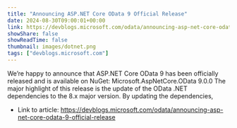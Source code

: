 ```yaml
---
title: "Announcing ASP.NET Core OData 9 Official Release"
date: 2024-08-30T09:00:01+00:00
link: https://devblogs.microsoft.com/odata/announcing-asp-net-core-odata-9-official-release
showShare: false
showReadTime: false
thumbnail: images/dotnet.png
tags: ["devblogs.microsoft.com"]
---
```

We’re happy to announce that ASP.NET Core OData 9 has been officially released and is available on NuGet: Microsoft.AspNetCore.OData 9.0.0 The major highlight of this release is the update of the OData .NET dependencies to the 8.x major version. By updating the dependencies,

- Link to article: https://devblogs.microsoft.com/odata/announcing-asp-net-core-odata-9-official-release